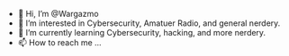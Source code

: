 - 👋 Hi, I’m @Wargazmo
- 👀 I’m interested in Cybersecurity, Amatuer Radio, and general nerdery.
- 🌱 I’m currently learning Cybersecurity, hacking, and more nerdery.
- 📫 How to reach me ...
